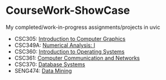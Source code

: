# CourseWork-ShowCase
My completed/work-in-progress assignments/projects in uvic

* CSC305: [Introduction to Computer Graphics](https://github.com/Rnway47/CourseWork-ShowCase/tree/be9da311c7c437efa2a6e792929b5f74531cf9e9/CSC305)
* CSC349A: [Numerical Analysis: I](https://github.com/Rnway47/CourseWork-ShowCase/tree/be9da311c7c437efa2a6e792929b5f74531cf9e9/CSC349A)
* CSC360: [Introduction to Operating Systems](https://github.com/Rnway47/CourseWork-ShowCase/tree/be9da311c7c437efa2a6e792929b5f74531cf9e9/CSC360)
* CSC361: [Computer Communication and Networks](https://github.com/Rnway47/CourseWork-ShowCase/tree/be9da311c7c437efa2a6e792929b5f74531cf9e9/CSC361)
* CSC370: [Database Systems](https://github.com/Rnway47/CourseWork-ShowCase/tree/be9da311c7c437efa2a6e792929b5f74531cf9e9/CSC370)
* SENG474: [Data Mining](https://github.com/Rnway47/CourseWork-ShowCase/tree/be9da311c7c437efa2a6e792929b5f74531cf9e9/SENG474)
